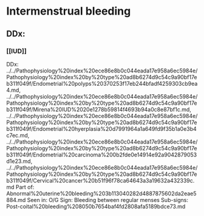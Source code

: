 # Intermenstrual bleeding
## DDx:
### [[IUD]]

DDx: ../../Pathophysiology%20index%20ece86e8b0c044eada17e958a6ec5984e/Pathophysiology%20index%20by%20type%20ad8b6274d9c54c9a90bf17eb311f049f/Endometrial%20polyps%20370253f17eb244bfadf4259303cb9ea4.md, ../../Pathophysiology%20index%20ece86e8b0c044eada17e958a6ec5984e/Pathophysiology%20index%20by%20type%20ad8b6274d9c54c9a90bf17eb311f049f/Mirena%20IUD%2020e1278b59814f4693b94a0c8e87bf1c.md, ../../Pathophysiology%20index%20ece86e8b0c044eada17e958a6ec5984e/Pathophysiology%20index%20by%20type%20ad8b6274d9c54c9a90bf17eb311f049f/Endometrial%20hyerplasia%20d7991964a1a649fd9f35b1a0e3b4c7ec.md, ../../Pathophysiology%20index%20ece86e8b0c044eada17e958a6ec5984e/Pathophysiology%20index%20by%20type%20ad8b6274d9c54c9a90bf17eb311f049f/Endometrial%20carcinoma%200b2fde0e14914e92a9042879053d1e23.md, ../../Pathophysiology%20index%20ece86e8b0c044eada17e958a6ec5984e/Pathophysiology%20index%20by%20type%20ad8b6274d9c54c9a90bf17eb311f049f/Cervical%20cancer%20b51f96f78ca64643a3a19632a432339c.md
Part of: Abnormal%20uterine%20bleeding%203b113040282d4887875602da2eae5884.md
Seen in: O/G
Sign: Bleeding between regular menses
Sub-signs: Post-coital%20bleeding%208050b7654baf4fd2808afa5189bdce73.md
